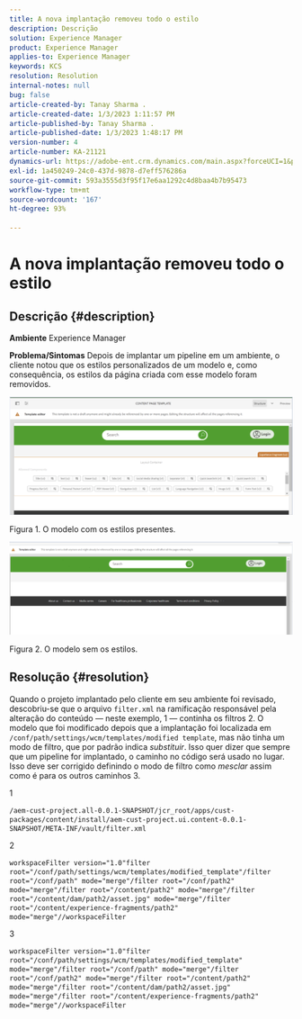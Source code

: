 ```yaml
---
title: A nova implantação removeu todo o estilo
description: Descrição
solution: Experience Manager
product: Experience Manager
applies-to: Experience Manager
keywords: KCS
resolution: Resolution
internal-notes: null
bug: false
article-created-by: Tanay Sharma .
article-created-date: 1/3/2023 1:11:57 PM
article-published-by: Tanay Sharma .
article-published-date: 1/3/2023 1:48:17 PM
version-number: 4
article-number: KA-21121
dynamics-url: https://adobe-ent.crm.dynamics.com/main.aspx?forceUCI=1&pagetype=entityrecord&etn=knowledgearticle&id=e75d5a2c-688b-ed11-81ac-6045bd006a22
exl-id: 1a450249-24c0-437d-9878-d7eff576286a
source-git-commit: 593a3555d3f95f17e6aa1292c4d8baa4b7b95473
workflow-type: tm+mt
source-wordcount: '167'
ht-degree: 93%

---
```


# A nova implantação removeu todo o estilo

## Descrição {#description}

<b>Ambiente</b>
Experience Manager


<b>Problema/Sintomas</b>
Depois de implantar um pipeline em um ambiente, o cliente notou que os estilos personalizados de um modelo e, como consequência, os estilos da página criada com esse modelo foram removidos.



![](assets/___ec5d5a2c-688b-ed11-81ac-6045bd006a22___.png)

Figura 1. O modelo com os estilos presentes.



![](assets/___f05d5a2c-688b-ed11-81ac-6045bd006a22___.png)

Figura 2. O modelo sem os estilos.


## Resolução {#resolution}


Quando o projeto implantado pelo cliente em seu ambiente foi revisado, descobriu-se que o arquivo `filter.xml` na ramificação responsável pela alteração do conteúdo — neste exemplo, 1 — continha os filtros 2.
O modelo que foi modificado depois que a implantação foi localizada em `/conf/path/settings/wcm/templates/modified template`, mas não tinha um modo de filtro, que por padrão indica *substituir*.
Isso quer dizer que sempre que um pipeline for implantado, o caminho no código será usado no lugar.
Isso deve ser corrigido definindo o modo de filtro como *mesclar* assim como é para os outros caminhos 3.

1


```
/aem-cust-project.all-0.0.1-SNAPSHOT/jcr_root/apps/cust-packages/content/install/aem-cust-project.ui.content-0.0.1-SNAPSHOT/META-INF/vault/filter.xml
```



2

```
workspaceFilter version="1.0"filter root="/conf/path/settings/wcm/templates/modified_template"/filter root="/conf/path" mode="merge"/filter root="/conf/path2" mode="merge"/filter root="/content/path2" mode="merge"/filter root="/content/dam/path2/asset.jpg" mode="merge"/filter root="/content/experience-fragments/path2" mode="merge"//workspaceFilter
```




3


```
workspaceFilter version="1.0"filter root="/conf/path/settings/wcm/templates/modified_template" mode="merge"/filter root="/conf/path" mode="merge"/filter root="/conf/path2" mode="merge"/filter root="/content/path2" mode="merge"/filter root="/content/dam/path2/asset.jpg" mode="merge"/filter root="/content/experience-fragments/path2" mode="merge"//workspaceFilter
```
